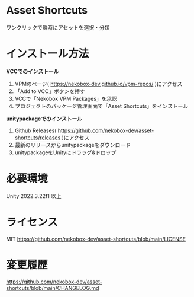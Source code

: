 # Asset Shortcuts
ワンクリックで瞬時にアセットを選択・分類

# インストール方法
**VCCでのインストール**
1. VPMのページ( https://nekobox-dev.github.io/vpm-repos/ )にアクセス
2. 「Add to VCC」ボタンを押す
3. VCCで「Nekobox VPM Packages」を承認
4. プロジェクトのパッケージ管理画面で「Asset Shortcuts」をインストール

**unitypackageでのインストール**
1. Github Releases( https://github.com/nekobox-dev/asset-shortcuts/releases )にアクセス
2. 最新のリリースからunitypackageをダウンロード
3. unitypackageをUnityにドラッグ&ドロップ

# 必要環境
Unity 2022.3.22f1 以上

# ライセンス
MIT
https://github.com/nekobox-dev/asset-shortcuts/blob/main/LICENSE

# 変更履歴
https://github.com/nekobox-dev/asset-shortcuts/blob/main/CHANGELOG.md

